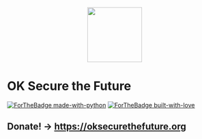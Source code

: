 <p align="center">
  <br>
    <img src="https://i.imgur.com/1h1ADKe.png" width="128"/>
  <br>
</p>

# OK Secure the Future

[![ForTheBadge made-with-python](http://ForTheBadge.com/images/badges/made-with-python.svg)](https://www.python.org/)
[![ForTheBadge built-with-love](http://ForTheBadge.com/images/badges/built-with-love.svg)](https://GitHub.com/SugarSecurity/)

## Donate! -> https://oksecurethefuture.org